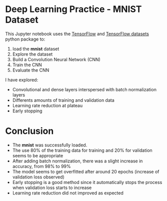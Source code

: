 # Deep Learning Practice - MNIST Dataset

This Jupyter notebook uses the [TensorFlow](https://www.tensorflow.org/?hl=pt-br) and [TensorFlow datasets](https://www.tensorflow.org/datasets) python package to:

1. load the **mnist** dataset
2. Explore the dataset
3. Build a Convolution Neural Network (CNN)
4. Train the CNN
5. Evaluate the CNN

I have explored:

* Convolutional and dense layers interspersed with batch normalization layers
* Differents amounts of training and validation data
* Learning rate reduction at plateau
* Early stopping

# Conclusion

* The **mnist** was successfully loaded.
* The use 80% of the training data for training and 20% for validation seems to be appropriate
* After adding batch normalization, there was a slight increase in accuracy, from 98% to 99%
* The model seems to get overfitted after around 20 epochs (increase of validation loss observed)
* Early stopping is a good method since it automatically stops the process when validation loss starts to increase
* Learning rate reduction did not improved as expected